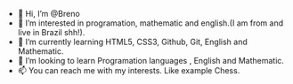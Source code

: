 - 👋 Hi, I’m @Breno
- 👀 I’m interested in programation, mathematic and english.(I am from and live in Brazil shh!).
- 🌱 I’m currently learning HTML5, CSS3, Github, Git, English and Mathematic.
- 💞️ I’m looking to learn Programation languages , English and Mathematic.
- 📫 You can reach me with my interests. Like example Chess.
 
